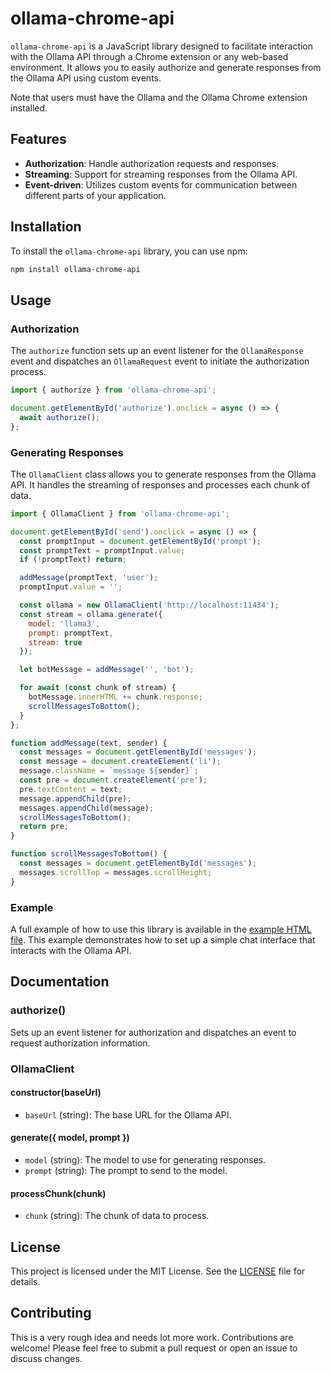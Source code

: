 # ollama-chrome-api

`ollama-chrome-api` is a JavaScript library designed to facilitate interaction with the Ollama API through a Chrome extension or any web-based environment. It allows you to easily authorize and generate responses from the Ollama API using custom events.

Note that users must have the Ollama and the Ollama Chrome extension installed.

## Features

- **Authorization**: Handle authorization requests and responses.
- **Streaming**: Support for streaming responses from the Ollama API.
- **Event-driven**: Utilizes custom events for communication between different parts of your application.

## Installation

To install the `ollama-chrome-api` library, you can use npm:

```bash
npm install ollama-chrome-api
```

## Usage

### Authorization

The `authorize` function sets up an event listener for the `OllamaResponse` event and dispatches an `OllamaRequest` event to initiate the authorization process.

```javascript
import { authorize } from 'ollama-chrome-api';

document.getElementById('authorize').onclick = async () => {
  await authorize();
};
```

### Generating Responses

The `OllamaClient` class allows you to generate responses from the Ollama API. It handles the streaming of responses and processes each chunk of data.

```javascript
import { OllamaClient } from 'ollama-chrome-api';

document.getElementById('send').onclick = async () => {
  const promptInput = document.getElementById('prompt');
  const promptText = promptInput.value;
  if (!promptText) return;

  addMessage(promptText, 'user');
  promptInput.value = '';

  const ollama = new OllamaClient('http://localhost:11434');
  const stream = ollama.generate({
    model: 'llama3',
    prompt: promptText,
    stream: true
  });

  let botMessage = addMessage('', 'bot');

  for await (const chunk of stream) {
    botMessage.innerHTML += chunk.response;
    scrollMessagesToBottom();
  }
};

function addMessage(text, sender) {
  const messages = document.getElementById('messages');
  const message = document.createElement('li');
  message.className = `message ${sender}`;
  const pre = document.createElement('pre');
  pre.textContent = text;
  message.appendChild(pre);
  messages.appendChild(message);
  scrollMessagesToBottom();
  return pre;
}

function scrollMessagesToBottom() {
  const messages = document.getElementById('messages');
  messages.scrollTop = messages.scrollHeight;
}
```

### Example

A full example of how to use this library is available in the [example HTML file](./example/index.html). This example demonstrates how to set up a simple chat interface that interacts with the Ollama API.

## Documentation

### authorize()

Sets up an event listener for authorization and dispatches an event to request authorization information.

### OllamaClient

#### constructor(baseUrl)

- `baseUrl` (string): The base URL for the Ollama API.

#### generate({ model, prompt })

- `model` (string): The model to use for generating responses.
- `prompt` (string): The prompt to send to the model.

#### processChunk(chunk)

- `chunk` (string): The chunk of data to process.

## License

This project is licensed under the MIT License. See the [LICENSE](./LICENSE) file for details.

## Contributing

This is a very rough idea and needs lot more work. Contributions are welcome! Please feel free to submit a pull request or open an issue to discuss changes.
